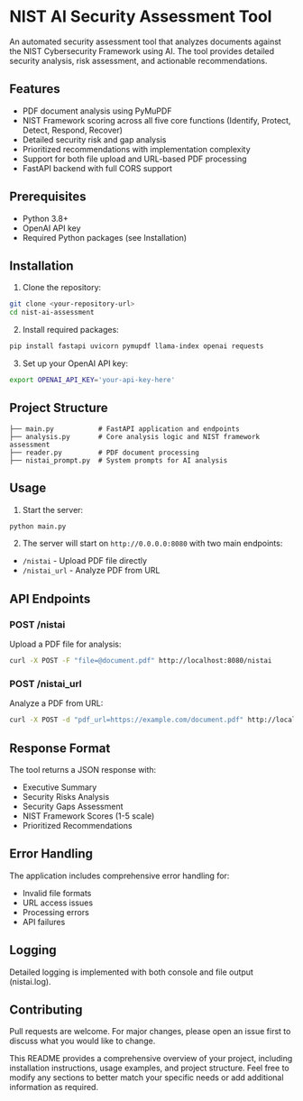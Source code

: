 # NIST AI Security Assessment Tool

An automated security assessment tool that analyzes documents against the NIST Cybersecurity Framework using AI. The tool provides detailed security analysis, risk assessment, and actionable recommendations.

## Features

- PDF document analysis using PyMuPDF
- NIST Framework scoring across all five core functions (Identify, Protect, Detect, Respond, Recover)
- Detailed security risk and gap analysis
- Prioritized recommendations with implementation complexity
- Support for both file upload and URL-based PDF processing
- FastAPI backend with full CORS support

## Prerequisites

- Python 3.8+
- OpenAI API key
- Required Python packages (see Installation)

## Installation

1. Clone the repository:
```bash
git clone <your-repository-url>
cd nist-ai-assessment
```

2. Install required packages:
```bash
pip install fastapi uvicorn pymupdf llama-index openai requests
```

3. Set up your OpenAI API key:
```bash
export OPENAI_API_KEY='your-api-key-here'
```

## Project Structure

```
├── main.py           # FastAPI application and endpoints
├── analysis.py       # Core analysis logic and NIST framework assessment
├── reader.py         # PDF document processing
├── nistai_prompt.py  # System prompts for AI analysis
```

## Usage

1. Start the server:
```bash
python main.py
```

2. The server will start on `http://0.0.0.0:8080` with two main endpoints:

- `/nistai` - Upload PDF file directly
- `/nistai_url` - Analyze PDF from URL

## API Endpoints

### POST /nistai
Upload a PDF file for analysis:
```bash
curl -X POST -F "file=@document.pdf" http://localhost:8080/nistai
```

### POST /nistai_url
Analyze a PDF from URL:
```bash
curl -X POST -d "pdf_url=https://example.com/document.pdf" http://localhost:8080/nistai_url
```

## Response Format

The tool returns a JSON response with:
- Executive Summary
- Security Risks Analysis
- Security Gaps Assessment
- NIST Framework Scores (1-5 scale)
- Prioritized Recommendations

## Error Handling

The application includes comprehensive error handling for:
- Invalid file formats
- URL access issues
- Processing errors
- API failures

## Logging

Detailed logging is implemented with both console and file output (nistai.log).

## Contributing

Pull requests are welcome. For major changes, please open an issue first to discuss what you would like to change.



This README provides a comprehensive overview of your project, including installation instructions, usage examples, and project structure. Feel free to modify any sections to better match your specific needs or add additional information as required.

